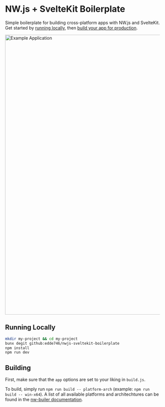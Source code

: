 # NW.js + SvelteKit Boilerplate

Simple boilerplate for building cross-platform apps with NW.js and SvelteKit. Get started by [running locally](#running-locally), then [build your app for production](#building).

<img width="912" alt="Example Application" src="https://github.com/edde746/nwjs-sveltekit-boilerplate/assets/86283021/33d4fc59-cf57-4d23-9840-162160a357d9">

## Running Locally

```bash
mkdir my-project && cd my-project
bunx degit github:edde746/nwjs-sveltekit-boilerplate
npm install
npm run dev
```

## Building

First, make sure that the `app` options are set to your liking in `build.js`.

To build, simply run `npm run build -- platform-arch` (example: `npm run build -- win-x64`). A list of all available platforms and architechtures can be found in the [nw-builer documentation](https://nwutils.io/nw-builder/#options-object).
